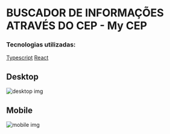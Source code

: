 # BUSCADOR DE INFORMAÇÕES ATRAVÉS DO CEP - My CEP

### Tecnologias utilizadas:

<a href='https://www.typescriptlang.org/' target='_blank'>Typescript</a>
<a href='https://www.typescriptlang.org/' target='_blank'>React</a>

## Desktop

<img src='https://i.ibb.co/K002Zk4/desk.png' alt='desktop img'>

## Mobile

<img src='https://i.ibb.co/Z16zjyL/mob.png' alt='mobile img'>
